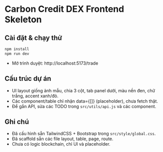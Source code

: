 # Carbon Credit DEX Frontend Skeleton

## Cài đặt & chạy thử

```sh
npm install
npm run dev
```

- Mở trình duyệt: http://localhost:5173/trade

## Cấu trúc dự án
- UI layout giống ảnh mẫu, chia 3 cột, tab panel dưới, màu nền đen, chữ trắng, accent xanh/đỏ.
- Các component/table chỉ nhận data={[]} (placeholder), chưa fetch thật.
- Để gắn API, sửa các TODO trong `src/utils/api.js` và các component.

## Ghi chú
- Đã cấu hình sẵn TailwindCSS + Bootstrap trong `src/style/global.css`.
- Đã scaffold sẵn các file layout, table, page, route.
- Chưa có logic blockchain, chỉ UI và placeholder.
